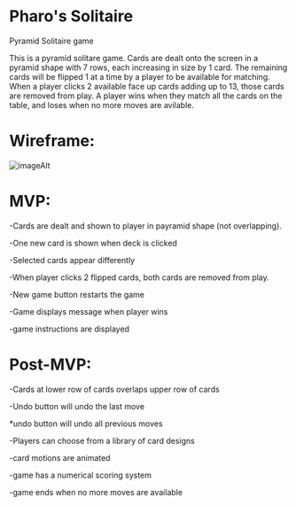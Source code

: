 # Pharo's Solitaire
Pyramid Solitaire game

This is a pyramid solitare game. Cards are dealt onto the screen in a pyramid shape with 7 rows, each increasing in size by 1 card. The remaining cards will be flipped 1 at a time by a player to be available for matching. When a player clicks 2 available face up cards adding up to 13, those cards are removed from play. A player wins when they match all the cards on the table, and loses when no more moves are avilable.

# Wireframe:

![imageAlt](https://i.imgur.com/Kvf5eKl.png)

# MVP: 
-Cards are dealt and shown to player in payramid shape (not overlapping). 

-One new card is shown when deck is clicked

-Selected cards appear differently

-When player clicks 2 flipped cards, both cards are removed from play.

-New game button restarts the game

-Game displays message when player wins

-game instructions are displayed


# Post-MVP:

-Cards at lower row of cards overlaps upper row of cards

-Undo button will undo the last move

  *undo button will undo all previous moves

-Players can choose from a library of card designs

-card motions are animated

-game has a numerical scoring system

-game ends when no more moves are available

